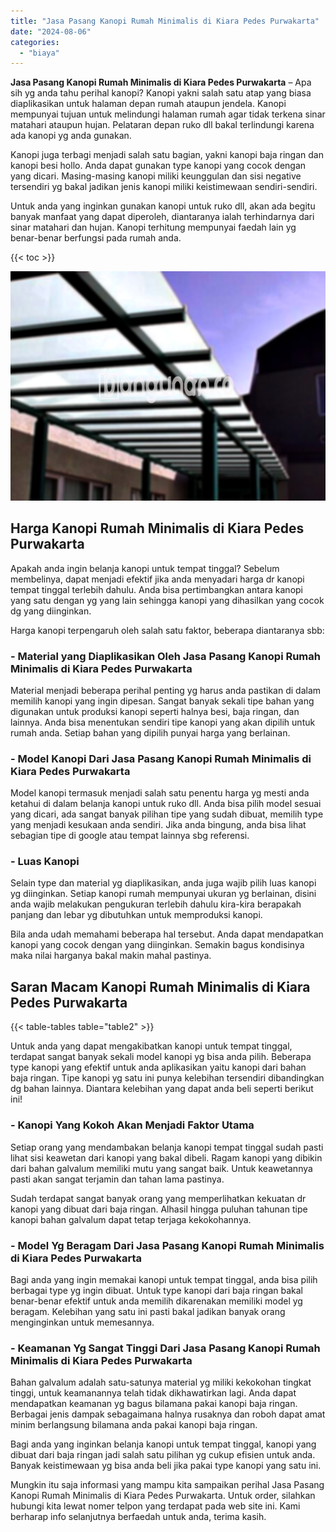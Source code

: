 ```yaml
---
title: "Jasa Pasang Kanopi Rumah Minimalis di Kiara Pedes Purwakarta"
date: "2024-08-06"
categories: 
  - "biaya"
---
```


**Jasa Pasang Kanopi Rumah Minimalis di Kiara Pedes Purwakarta** – Apa sih yg anda tahu perihal kanopi? Kanopi yakni salah satu atap yang biasa diaplikasikan untuk halaman depan rumah ataupun jendela. Kanopi mempunyai tujuan untuk melindungi halaman rumah agar tidak terkena sinar matahari ataupun hujan. Pelataran depan ruko dll bakal terlindungi karena ada kanopi yg anda gunakan.

Kanopi juga terbagi menjadi salah satu bagian, yakni kanopi baja ringan dan kanopi besi hollo. Anda dapat gunakan type kanopi yang cocok dengan yang dicari. Masing-masing kanopi miliki keunggulan dan sisi negative tersendiri yg bakal jadikan jenis kanopi miliki keistimewaan sendiri-sendiri.

Untuk anda yang inginkan gunakan kanopi untuk ruko dll, akan ada begitu banyak manfaat yang dapat diperoleh, diantaranya ialah terhindarnya dari sinar matahari dan hujan. Kanopi terhitung mempunyai faedah lain yg benar-benar berfungsi pada rumah anda.

{{< toc >}}

![Jasa Pasang Kanopi Rumah Minimalis di Kiara Pedes Purwakarta](/images/harga-kanopi-minimalis-07.png)

## Harga Kanopi Rumah Minimalis di Kiara Pedes Purwakarta

Apakah anda ingin belanja kanopi untuk tempat tinggal? Sebelum membelinya, dapat menjadi efektif jika anda menyadari harga dr kanopi tempat tinggal terlebih dahulu. Anda bisa pertimbangkan antara kanopi yang satu dengan yg yang lain sehingga kanopi yang dihasilkan yang cocok dg yang diinginkan.

Harga kanopi terpengaruh oleh salah satu faktor, beberapa diantaranya sbb:

### \- Material yang Diaplikasikan Oleh Jasa Pasang Kanopi Rumah Minimalis di Kiara Pedes Purwakarta

Material menjadi beberapa perihal penting yg harus anda pastikan di dalam memilih kanopi yang ingin dipesan. Sangat banyak sekali tipe bahan yang digunakan untuk produksi kanopi seperti halnya besi, baja ringan, dan lainnya. Anda bisa menentukan sendiri tipe kanopi yang akan dipilih untuk rumah anda. Setiap bahan yang dipilih punyai harga yang berlainan.

### \- Model Kanopi Dari Jasa Pasang Kanopi Rumah Minimalis di Kiara Pedes Purwakarta

Model kanopi termasuk menjadi salah satu penentu harga yg mesti anda ketahui di dalam belanja kanopi untuk ruko dll. Anda bisa pilih model sesuai yang dicari, ada sangat banyak pilihan tipe yang sudah dibuat, memilih type yang menjadi kesukaan anda sendiri. Jika anda bingung, anda bisa lihat sebagian tipe di google atau tempat lainnya sbg referensi.

### \- Luas Kanopi

Selain type dan material yg diaplikasikan, anda juga wajib pilih luas kanopi yg diinginkan. Setiap kanopi rumah mempunyai ukuran yg berlainan, disini anda wajib melakukan pengukuran terlebih dahulu kira-kira berapakah panjang dan lebar yg dibutuhkan untuk memproduksi kanopi.

Bila anda udah memahami beberapa hal tersebut. Anda dapat mendapatkan kanopi yang cocok dengan yang diinginkan. Semakin bagus kondisinya maka nilai harganya bakal makin mahal pastinya.

## Saran Macam Kanopi Rumah Minimalis di Kiara Pedes Purwakarta

{{< table-tables table="table2" >}}

Untuk anda yang dapat mengakibatkan kanopi untuk tempat tinggal, terdapat sangat banyak sekali model kanopi yg bisa anda pilih. Beberapa type kanopi yang efektif untuk anda aplikasikan yaitu kanopi dari bahan baja ringan. Tipe kanopi yg satu ini punya kelebihan tersendiri dibandingkan dg bahan lainnya. Diantara kelebihan yang dapat anda beli seperti berikut ini!

### \- Kanopi Yang Kokoh Akan Menjadi Faktor Utama

Setiap orang yang mendambakan belanja kanopi tempat tinggal sudah pasti lihat sisi keawetan dari kanopi yang bakal dibeli. Ragam kanopi yang dibikin dari bahan galvalum memiliki mutu yang sangat baik. Untuk keawetannya pasti akan sangat terjamin dan tahan lama pastinya.

Sudah terdapat sangat banyak orang yang memperlihatkan kekuatan dr kanopi yang dibuat dari baja ringan. Alhasil hingga puluhan tahunan tipe kanopi bahan galvalum dapat tetap terjaga kekokohannya.

### \- Model Yg Beragam Dari Jasa Pasang Kanopi Rumah Minimalis di Kiara Pedes Purwakarta

Bagi anda yang ingin memakai kanopi untuk tempat tinggal, anda bisa pilih berbagai type yg ingin dibuat. Untuk type kanopi dari baja ringan bakal benar-benar efektif untuk anda memilih dikarenakan memiliki model yg beragam. Kelebihan yang satu ini pasti bakal jadikan banyak orang menginginkan untuk memesannya.

### \- Keamanan Yg Sangat Tinggi Dari Jasa Pasang Kanopi Rumah Minimalis di Kiara Pedes Purwakarta

Bahan galvalum adalah satu-satunya material yg miliki kekokohan tingkat tinggi, untuk keamanannya telah tidak dikhawatirkan lagi. Anda dapat mendapatkan keamanan yg bagus bilamana pakai kanopi baja ringan. Berbagai jenis dampak sebagaimana halnya rusaknya dan roboh dapat amat minim berlangsung bilamana anda pakai kanopi baja ringan.

Bagi anda yang inginkan belanja kanopi untuk tempat tinggal, kanopi yang dibuat dari baja ringan jadi salah satu pilihan yg cukup efisien untuk anda. Banyak keistimewaan yg bisa anda beli jika pakai type kanopi yang satu ini.

Mungkin itu saja informasi yang mampu kita sampaikan perihal Jasa Pasang Kanopi Rumah Minimalis di Kiara Pedes Purwakarta. Untuk order, silahkan hubungi kita lewat nomer telpon yang terdapat pada web site ini. Kami berharap info selanjutnya berfaedah untuk anda, terima kasih.
